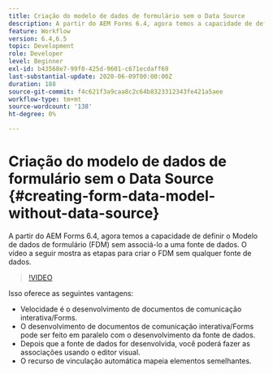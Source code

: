 ```yaml
---
title: Criação do modelo de dados de formulário sem o Data Source
description: A partir do AEM Forms 6.4, agora temos a capacidade de definir o Modelo de dados de formulário (FDM) sem associá-lo a uma fonte de dados. O vídeo a seguir mostra as etapas para criar o FDM sem qualquer fonte de dados.
feature: Workflow
version: 6.4,6.5
topic: Development
role: Developer
level: Beginner
exl-id: b43568e7-99f0-425d-9601-c671ecdaff69
last-substantial-update: 2020-06-09T00:00:00Z
duration: 188
source-git-commit: f4c621f3a9caa8c2c64b8323312343fe421a5aee
workflow-type: tm+mt
source-wordcount: '138'
ht-degree: 0%

---
```


# Criação do modelo de dados de formulário sem o Data Source {#creating-form-data-model-without-data-source}

A partir do AEM Forms 6.4, agora temos a capacidade de definir o Modelo de dados de formulário (FDM) sem associá-lo a uma fonte de dados. O vídeo a seguir mostra as etapas para criar o FDM sem qualquer fonte de dados.

>[!VIDEO](https://video.tv.adobe.com/v/21414?quality=12&learn=on)

Isso oferece as seguintes vantagens:

* Velocidade é o desenvolvimento de documentos de comunicação interativa/Forms.
* O desenvolvimento de documentos de comunicação interativa/Forms pode ser feito em paralelo com o desenvolvimento da fonte de dados.
* Depois que a fonte de dados for desenvolvida, você poderá fazer as associações usando o editor visual.
* O recurso de vinculação automática mapeia elementos semelhantes.
